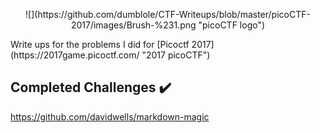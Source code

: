 <p align="center">
  ![](https://github.com/dumblole/CTF-Writeups/blob/master/picoCTF-2017/images/Brush-%231.png "picoCTF logo")
</p>
Write ups for the problems I did for [Picoctf 2017](https://2017game.picoctf.com/ "2017 picoCTF")


## Completed Challenges :heavy_check_mark:


https://github.com/davidwells/markdown-magic
